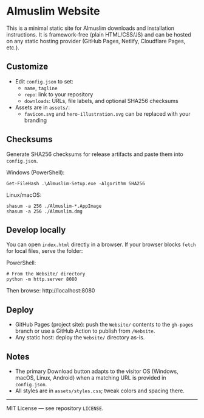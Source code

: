 # Almuslim Website

This is a minimal static site for Almuslim downloads and installation instructions. It is framework-free (plain HTML/CSS/JS) and can be hosted on any static hosting provider (GitHub Pages, Netlify, Cloudflare Pages, etc.).

## Customize

- Edit `config.json` to set:
  - `name`, `tagline`
  - `repo`: link to your repository
  - `downloads`: URLs, file labels, and optional SHA256 checksums
- Assets are in `assets/`:
  - `favicon.svg` and `hero-illustration.svg` can be replaced with your branding

## Checksums

Generate SHA256 checksums for release artifacts and paste them into `config.json`.

Windows (PowerShell):

```
Get-FileHash .\Almuslim-Setup.exe -Algorithm SHA256
```

Linux/macOS:

```
shasum -a 256 ./Almuslim-*.AppImage
shasum -a 256 ./Almuslim.dmg
```

## Develop locally

You can open `index.html` directly in a browser. If your browser blocks `fetch` for local files, serve the folder:

PowerShell:

```
# From the Website/ directory
python -m http.server 8080
```

Then browse: http://localhost:8080

## Deploy

- GitHub Pages (project site): push the `Website/` contents to the `gh-pages` branch or use a GitHub Action to publish from `/Website`.
- Any static host: deploy the `Website/` directory as-is.

## Notes

- The primary Download button adapts to the visitor OS (Windows, macOS, Linux, Android) when a matching URL is provided in `config.json`.
- All styles are in `assets/styles.css`; tweak colors and spacing there.

---

MIT License — see repository `LICENSE`.
